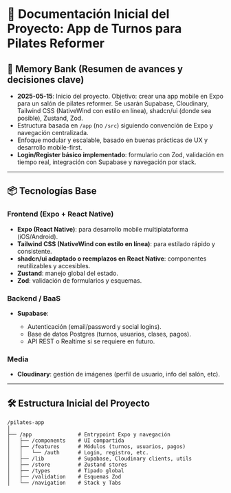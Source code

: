 # 📘 Documentación Inicial del Proyecto: App de Turnos para Pilates Reformer

## 🧠 Memory Bank (Resumen de avances y decisiones clave)

* **2025-05-15**: Inicio del proyecto. Objetivo: crear una app mobile en Expo para un salón de pilates reformer. Se usarán Supabase, Cloudinary, Tailwind CSS (NativeWind con estilo en línea), shadcn/ui (donde sea posible), Zustand, Zod.
* Estructura basada en `/app` (no `/src`) siguiendo convención de Expo y navegación centralizada.
* Enfoque modular y escalable, basado en buenas prácticas de UX y desarrollo mobile-first.
* **Login/Register básico implementado**: formulario con Zod, validación en tiempo real, integración con Supabase y navegación por stack.

---

## 📦 Tecnologías Base

### Frontend (Expo + React Native)

* **Expo (React Native)**: para desarrollo mobile multiplataforma (iOS/Android).
* **Tailwind CSS (NativeWind con estilo en línea)**: para estilado rápido y consistente.
* **shadcn/ui adaptado o reemplazos en React Native**: componentes reutilizables y accesibles.
* **Zustand**: manejo global del estado.
* **Zod**: validación de formularios y esquemas.

### Backend / BaaS

* **Supabase**:

  * Autenticación (email/password y social logins).
  * Base de datos Postgres (turnos, usuarios, clases, pagos).
  * API REST o Realtime si se requiere en futuro.

### Media

* **Cloudinary**: gestión de imágenes (perfil de usuario, info del salón, etc).

---

## 🛠️ Estructura Inicial del Proyecto

```psh
/pilates-app
│
├── /app               # Entrypoint Expo y navegación
│   ├── /components    # UI compartida
│   ├── /features      # Módulos (turnos, usuarios, pagos)
│   │   └── /auth      # Login, registro, etc.
│   ├── /lib           # Supabase, Cloudinary clients, utils
│   ├── /store         # Zustand stores
│   ├── /types         # Tipado global
│   ├── /validation    # Esquemas Zod
│   └── /navigation    # Stack y Tabs
```
